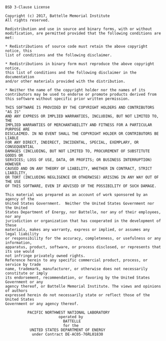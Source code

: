    BSD 3-Clause License

    Copyright (c) 2017, Battelle Memorial Institute
    All rights reserved.

    Redistribution and use in source and binary forms, with or without
    modification, are permitted provided that the following conditions are met:

    * Redistributions of source code must retain the above copyright notice, this
    list of conditions and the following disclaimer.

    * Redistributions in binary form must reproduce the above copyright notice,
    this list of conditions and the following disclaimer in the documentation
    and/or other materials provided with the distribution.

    * Neither the name of the copyright holder nor the names of its
    contributors may be used to endorse or promote products derived from
    this software without specific prior written permission.

    THIS SOFTWARE IS PROVIDED BY THE COPYRIGHT HOLDERS AND CONTRIBUTORS "AS IS"
    AND ANY EXPRESS OR IMPLIED WARRANTIES, INCLUDING, BUT NOT LIMITED TO, THE
    IMPLIED WARRANTIES OF MERCHANTABILITY AND FITNESS FOR A PARTICULAR PURPOSE ARE
    DISCLAIMED. IN NO EVENT SHALL THE COPYRIGHT HOLDER OR CONTRIBUTORS BE LIABLE
    FOR ANY DIRECT, INDIRECT, INCIDENTAL, SPECIAL, EXEMPLARY, OR CONSEQUENTIAL
    DAMAGES (INCLUDING, BUT NOT LIMITED TO, PROCUREMENT OF SUBSTITUTE GOODS OR
    SERVICES; LOSS OF USE, DATA, OR PROFITS; OR BUSINESS INTERRUPTION) HOWEVER
    CAUSED AND ON ANY THEORY OF LIABILITY, WHETHER IN CONTRACT, STRICT LIABILITY,
    OR TORT (INCLUDING NEGLIGENCE OR OTHERWISE) ARISING IN ANY WAY OUT OF THE USE
    OF THIS SOFTWARE, EVEN IF ADVISED OF THE POSSIBILITY OF SUCH DAMAGE.

    This material was prepared as an account of work sponsored by an agency of the 
    United States Government.  Neither the United States Government nor the United 
    States Department of Energy, nor Battelle, nor any of their employees, nor any 
    jurisdiction or organization that has cooperated in the development of these 
    materials, makes any warranty, express or implied, or assumes any legal liability 
    or responsibility for the accuracy, completeness, or usefulness or any information, 
    apparatus, product, software, or process disclosed, or represents that its use would 
    not infringe privately owned rights.
    Reference herein to any specific commercial product, process, or service by trade 
    name, trademark, manufacturer, or otherwise does not necessarily constitute or imply 
    its endorsement, recommendation, or favoring by the United States Government or any 
    agency thereof, or Battelle Memorial Institute. The views and opinions of authors 
    expressed herein do not necessarily state or reflect those of the United States 
    Government or any agency thereof.

              PACIFIC NORTHWEST NATIONAL LABORATORY
                            operated by
                              BATTELLE
                              for the
               UNITED STATES DEPARTMENT OF ENERGY
                under Contract DE-AC05-76RL01830
